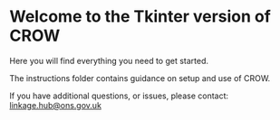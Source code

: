 # Welcome to the Tkinter version of CROW

Here you will find everything you need to get started.

The instructions folder contains guidance on setup and use of CROW.

If you have additional questions, or issues, please contact:
<linkage.hub@ons.gov.uk>
